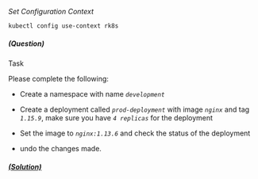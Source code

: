 
*_Set Configuration Context_*

`kubectl config use-context rk8s`

##### (Question)

Task

Please complete the following:

- Create a namespace with name _`development`_

- Create a deployment called _`prod-deployment`_ with image _`nginx`_ and tag _`1.15.9`_, make sure you have _`4 replicas`_ for the deployment

- Set the image to _`nginx:1.13.6`_ and check the status of the deployment

- undo the changes made.

##### [(Solution)](solution.md)